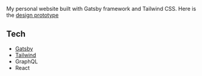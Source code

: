 My personal website built with Gatsby framework and Tailwind CSS.
Here is the [design prototype] 

## Tech
- [Gatsby]
- [Tailwind]
- GraphQL
- React


[Gatsby]: <https://www.gatsbyjs.com/>
[Tailwind]: <https://tailwindcss.com/>
[design prototype]: <https://xd.adobe.com/view/13a9fa0e-16a3-4899-a0cb-da1b3631a2be-46fa/?fullscreen>
